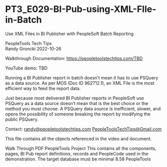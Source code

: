 # PT3_E029-BI-Pub-using-XML-FIle-in-Batch
Use XML Files in BI Publisher with PeopleSoft Batch Reporting

PeopleTools Tech Tips    
Randy Groncki	2022-10-26


Walkthrough Documentation: https://peopletoolstechtips.com/TBD

YouTube demo: TBD

Running a BI Publisher report in batch doesn’t mean it has to use PSQuery as a data source. As per MOS (Doc ID 962712.1), an XML File is the most efficient way to feed the report data.

Just because most delivered BI Publisher reports in PeopleSoft use PSQuery as a data source doesn’t mean that is the best choice or the method you must choose. A PSQuery data source is inefficient, slower, and opens the possibility of someone breaking the report by modifying the public PSQuery.


Contact: 
   randy@peopletoolstechtips.com
   PeopleToolsTechTips@Gmail.com

This file contains all the objects referenced in the video and document.

Walk Through PDF
PeopleTools Project
  This contains all the components, pages, BI Pub report definitions, records and PeopleCode used in the demonstration.
  The target database must be minimal 8.58 PeopleTools
